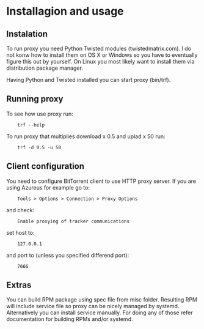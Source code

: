 Installagion and usage
======================

Instalation
-----------

To run proxy you need Python Twisted modules (twistedmatrix.com). I do
not konw how to install them on OS X or Windows so you have to
eventually figure this out by yourself. On Linux you most likely want
to install them via distribution package manager.

Having Python and Twisted installed you can start proxy (bin/trf).

Running proxy
-------------

To see how use proxy run:

        trf --help

To run proxy that multiplies download x 0.5 and uplad x 50 run:

        trf -d 0.5 -u 50

Client configuration
--------------------

You need to configure BitTorrent client to use HTTP proxy server. If
you are using Azureus for example go to:

        Tools > Options > Connection > Proxy Options

and check:

        Enable proxying of tracker communications

set host to:

        127.0.0.1

and port to (unless you specified differend port):

        7666

Extras
------

You can build RPM package using spec file from misc folder. Resulting
RPM will include service file so proxy can be nicely managed by
systemd. Alternatively you can install service manually. For doing any
of those refer documentation for building RPMs and/or systemd.
